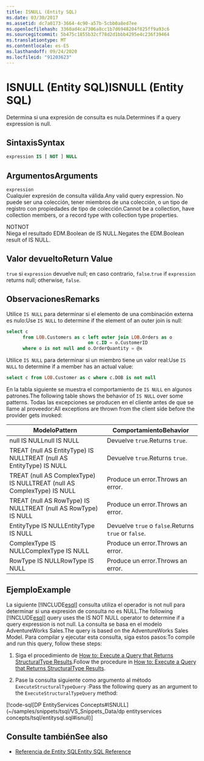 ```yaml
---
title: ISNULL (Entity SQL)
ms.date: 03/30/2017
ms.assetid: dc7a0173-3664-4c90-a57b-5cbb0a8ed7ee
ms.openlocfilehash: 3360ad4ca7306a8cc1b7d6948204f825ff9a93c6
ms.sourcegitcommit: 5b475c1855b32cf78d2d1bbb4295e4c236f39464
ms.translationtype: MT
ms.contentlocale: es-ES
ms.lasthandoff: 09/24/2020
ms.locfileid: "91203623"
---
```

# <a name="isnull-entity-sql"></a><span data-ttu-id="6acc3-102">ISNULL (Entity SQL)</span><span class="sxs-lookup"><span data-stu-id="6acc3-102">ISNULL (Entity SQL)</span></span>

<span data-ttu-id="6acc3-103">Determina si una expresión de consulta es nula.</span><span class="sxs-lookup"><span data-stu-id="6acc3-103">Determines if a query expression is null.</span></span>  
  
## <a name="syntax"></a><span data-ttu-id="6acc3-104">Sintaxis</span><span class="sxs-lookup"><span data-stu-id="6acc3-104">Syntax</span></span>  
  
```sql  
expression IS [ NOT ] NULL  
```  
  
## <a name="arguments"></a><span data-ttu-id="6acc3-105">Argumentos</span><span class="sxs-lookup"><span data-stu-id="6acc3-105">Arguments</span></span>  

 `expression`  
 <span data-ttu-id="6acc3-106">Cualquier expresión de consulta válida.</span><span class="sxs-lookup"><span data-stu-id="6acc3-106">Any valid query expression.</span></span> <span data-ttu-id="6acc3-107">No puede ser una colección, tener miembros de una colección, o un tipo de registro con propiedades de tipo de colección.</span><span class="sxs-lookup"><span data-stu-id="6acc3-107">Cannot be a collection, have collection members, or a record type with collection type properties.</span></span>  
  
 <span data-ttu-id="6acc3-108">NOT</span><span class="sxs-lookup"><span data-stu-id="6acc3-108">NOT</span></span>  
 <span data-ttu-id="6acc3-109">Niega el resultado EDM.Boolean de IS NULL.</span><span class="sxs-lookup"><span data-stu-id="6acc3-109">Negates the EDM.Boolean result of IS NULL.</span></span>  
  
## <a name="return-value"></a><span data-ttu-id="6acc3-110">Valor devuelto</span><span class="sxs-lookup"><span data-stu-id="6acc3-110">Return Value</span></span>  

 <span data-ttu-id="6acc3-111">`true` si `expression` devuelve null; en caso contrario, `false`.</span><span class="sxs-lookup"><span data-stu-id="6acc3-111">`true` if `expression` returns null; otherwise, `false`.</span></span>  
  
## <a name="remarks"></a><span data-ttu-id="6acc3-112">Observaciones</span><span class="sxs-lookup"><span data-stu-id="6acc3-112">Remarks</span></span>  

 <span data-ttu-id="6acc3-113">Utilice `IS NULL` para determinar si el elemento de una combinación externa es nulo:</span><span class="sxs-lookup"><span data-stu-id="6acc3-113">Use `IS NULL` to determine if the element of an outer join is null:</span></span>  
  
```sql  
select c
      from LOB.Customers as c left outer join LOB.Orders as o
                              on c.ID = o.CustomerID
      where o is not null and o.OrderQuantity = @x  
```  
  
 <span data-ttu-id="6acc3-114">Utilice `IS NULL` para determinar si un miembro tiene un valor real:</span><span class="sxs-lookup"><span data-stu-id="6acc3-114">Use `IS NULL` to determine if a member has an actual value:</span></span>  
  
```sql  
select c from LOB.Customer as c where c.DOB is not null  
```  
  
 <span data-ttu-id="6acc3-115">En la tabla siguiente se muestra el comportamiento de `IS NULL` en algunos patrones.</span><span class="sxs-lookup"><span data-stu-id="6acc3-115">The following table shows the behavior of `IS NULL` over some patterns.</span></span> <span data-ttu-id="6acc3-116">Todas las excepciones se producen en el cliente antes de que se llame al proveedor:</span><span class="sxs-lookup"><span data-stu-id="6acc3-116">All exceptions are thrown from the client side before the provider gets invoked:</span></span>  
  
|<span data-ttu-id="6acc3-117">Modelo</span><span class="sxs-lookup"><span data-stu-id="6acc3-117">Pattern</span></span>|<span data-ttu-id="6acc3-118">Comportamiento</span><span class="sxs-lookup"><span data-stu-id="6acc3-118">Behavior</span></span>|  
|-------------|--------------|  
|<span data-ttu-id="6acc3-119">null IS NULL</span><span class="sxs-lookup"><span data-stu-id="6acc3-119">null IS NULL</span></span>|<span data-ttu-id="6acc3-120">Devuelve `true`.</span><span class="sxs-lookup"><span data-stu-id="6acc3-120">Returns `true`.</span></span>|  
|<span data-ttu-id="6acc3-121">TREAT (null AS EntityType) IS NULL</span><span class="sxs-lookup"><span data-stu-id="6acc3-121">TREAT (null AS EntityType) IS NULL</span></span>|<span data-ttu-id="6acc3-122">Devuelve `true`.</span><span class="sxs-lookup"><span data-stu-id="6acc3-122">Returns `true`.</span></span>|  
|<span data-ttu-id="6acc3-123">TREAT (null AS ComplexType) IS NULL</span><span class="sxs-lookup"><span data-stu-id="6acc3-123">TREAT (null AS ComplexType) IS NULL</span></span>|<span data-ttu-id="6acc3-124">Produce un error.</span><span class="sxs-lookup"><span data-stu-id="6acc3-124">Throws an error.</span></span>|  
|<span data-ttu-id="6acc3-125">TREAT (null AS RowType) IS NULL</span><span class="sxs-lookup"><span data-stu-id="6acc3-125">TREAT (null AS RowType) IS NULL</span></span>|<span data-ttu-id="6acc3-126">Produce un error.</span><span class="sxs-lookup"><span data-stu-id="6acc3-126">Throws an error.</span></span>|  
|<span data-ttu-id="6acc3-127">EntityType IS NULL</span><span class="sxs-lookup"><span data-stu-id="6acc3-127">EntityType IS NULL</span></span>|<span data-ttu-id="6acc3-128">Devuelve `true` o `false`.</span><span class="sxs-lookup"><span data-stu-id="6acc3-128">Returns `true` or `false`.</span></span>|  
|<span data-ttu-id="6acc3-129">ComplexType IS NULL</span><span class="sxs-lookup"><span data-stu-id="6acc3-129">ComplexType IS NULL</span></span>|<span data-ttu-id="6acc3-130">Produce un error.</span><span class="sxs-lookup"><span data-stu-id="6acc3-130">Throws an error.</span></span>|  
|<span data-ttu-id="6acc3-131">RowType IS NULL</span><span class="sxs-lookup"><span data-stu-id="6acc3-131">RowType IS NULL</span></span>|<span data-ttu-id="6acc3-132">Produce un error.</span><span class="sxs-lookup"><span data-stu-id="6acc3-132">Throws an error.</span></span>|  
  
## <a name="example"></a><span data-ttu-id="6acc3-133">Ejemplo</span><span class="sxs-lookup"><span data-stu-id="6acc3-133">Example</span></span>  

 <span data-ttu-id="6acc3-134">La siguiente [!INCLUDE[esql](../../../../../../includes/esql-md.md)] consulta utiliza el operador is not null para determinar si una expresión de consulta no es NULL.</span><span class="sxs-lookup"><span data-stu-id="6acc3-134">The following [!INCLUDE[esql](../../../../../../includes/esql-md.md)] query uses the IS NOT NULL operator to determine if a query expression is not null.</span></span> <span data-ttu-id="6acc3-135">La consulta se basa en el modelo AdventureWorks Sales.</span><span class="sxs-lookup"><span data-stu-id="6acc3-135">The query is based on the AdventureWorks Sales Model.</span></span> <span data-ttu-id="6acc3-136">Para compilar y ejecutar esta consulta, siga estos pasos:</span><span class="sxs-lookup"><span data-stu-id="6acc3-136">To compile and run this query, follow these steps:</span></span>  
  
1. <span data-ttu-id="6acc3-137">Siga el procedimiento de [How to: Execute a Query that Returns StructuralType Results](../how-to-execute-a-query-that-returns-structuraltype-results.md).</span><span class="sxs-lookup"><span data-stu-id="6acc3-137">Follow the procedure in [How to: Execute a Query that Returns StructuralType Results](../how-to-execute-a-query-that-returns-structuraltype-results.md).</span></span>  
  
2. <span data-ttu-id="6acc3-138">Pase la consulta siguiente como argumento al método `ExecuteStructuralTypeQuery` :</span><span class="sxs-lookup"><span data-stu-id="6acc3-138">Pass the following query as an argument to the `ExecuteStructuralTypeQuery` method:</span></span>  
  
 [!code-sql[DP EntityServices Concepts#ISNULL](~/samples/snippets/tsql/VS_Snippets_Data/dp entityservices concepts/tsql/entitysql.sql#isnull)]  
  
## <a name="see-also"></a><span data-ttu-id="6acc3-139">Consulte también</span><span class="sxs-lookup"><span data-stu-id="6acc3-139">See also</span></span>

- [<span data-ttu-id="6acc3-140">Referencia de Entity SQL</span><span class="sxs-lookup"><span data-stu-id="6acc3-140">Entity SQL Reference</span></span>](entity-sql-reference.md)

